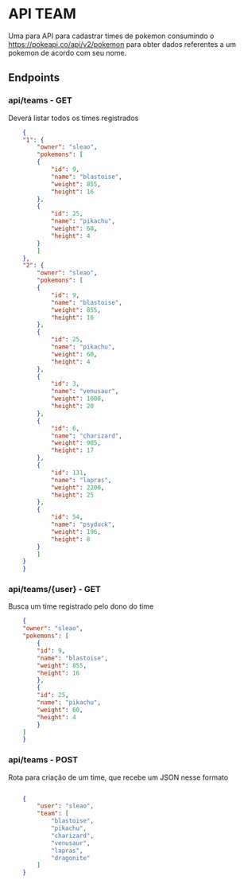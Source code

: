 # API TEAM

Uma para API para cadastrar times de pokemon consumindo o https://pokeapi.co/api/v2/pokemon para obter dados referentes a um pokemon de acordo com seu nome.

## Endpoints

### api/teams - GET

Deverá listar todos os times registrados

```json
    {
    "1": {
        "owner": "sleao",
        "pokemons": [
        {
            "id": 9,
            "name": "blastoise",
            "weight": 855,
            "height": 16
        },
        {
            "id": 25,
            "name": "pikachu",
            "weight": 60,
            "height": 4
        }
        ]
    },
    "2": {
        "owner": "sleao",
        "pokemons": [
        {
            "id": 9,
            "name": "blastoise",
            "weight": 855,
            "height": 16
        },
        {
            "id": 25,
            "name": "pikachu",
            "weight": 60,
            "height": 4
        },
        {
            "id": 3,
            "name": "venusaur",
            "weight": 1000,
            "height": 20
        },
        {
            "id": 6,
            "name": "charizard",
            "weight": 905,
            "height": 17
        },
        {
            "id": 131,
            "name": "lapras",
            "weight": 2200,
            "height": 25
        },
        {
            "id": 54,
            "name": "psyduck",
            "weight": 196,
            "height": 8
        }
        ]
    }
    }
```


###  api/teams/{user} - GET

Busca um time registrado pelo dono do time

```json
    {
    "owner": "sleao",
    "pokemons": [
        {
        "id": 9,
        "name": "blastoise",
        "weight": 855,
        "height": 16
        },
        {
        "id": 25,
        "name": "pikachu",
        "weight": 60,
        "height": 4
        }
    ]
    }
```

### api/teams - POST

Rota para criação de um time, que recebe um JSON nesse formato

```json

    {
        "user": "sleao",
        "team": [
            "blastoise",
            "pikachu",
            "charizard",
            "venusaur",
            "lapras",
            "dragonite"
        ]
    }

```
